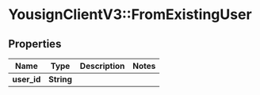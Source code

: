 # YousignClientV3::FromExistingUser

## Properties
Name | Type | Description | Notes
------------ | ------------- | ------------- | -------------
**user_id** | **String** |  | 

